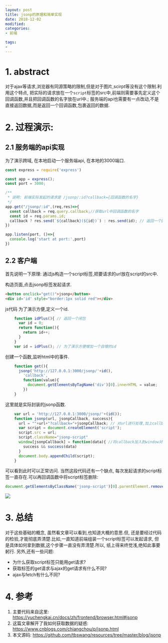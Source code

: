 ```yaml
---
layout: post
title: jsonp的原理和简单实现
date: 2018-12-02
modified: 
categories: 
- 前端

tags:
- 
---
```


# 1. abstract
对于ajax等请求,浏览器有同源策略的限制,但是对于图片,scirpt等没有这个限制.利用这个特点, 把实际的请求放在一个`script`标签的src中,前端则需要事先定义这个回调函数,并且把回调函数的名字放在url中.; 服务端的api也需要有一点改动,不是直接返回数据,而是返回一个回调函数,包裹返回的数据.
<!-- more -->
# 2. 过程演示:
## 2.1 服务端的api实现
  为了演示跨域, 在本地启动一个服务端api, 在本地的3000端口.
```js
const express = require('express')

const app = express();
const port = 3000;

/**
 * 说明: 前端实际发起的请求是 /jsonp/:id?callback={回调函数的名字}
 */
app.get("/jsonp/:id",(req,res)=>{ 
  const callback = req.query.callback;//获取url中回调函数的名字
  const id = req.params.id;
  callback ? res.send(`${callback}(${id})`) : res.send(id); // 返回一个回调函数的调用, 这个回调函数的名字是前端指定的.
})

app.listen(port, ()=>{
  console.log('start at port:',port)
})
```

## 2.2 客户端
  首先说明一下原理: 通过js构造一个script标签,把要请求的url放在script的src中.

  构造页面,点击jsonp标签发起请求.
```html
<button onclick="get()">jsonp</button>
<div id='id' style="border:1px solid red"></div>
```

  js代码
  为了演示方便,定义一个id.
```js
    function idPlus(){ // 返回一个闭包
      var id = 0;
      return function(){
        return id++;
      }
    }
    var id = idPlus(); // 为了演示方便增加一个自增的id
```
创建一个函数,监听html中的事件.
```js
    function get(){
      jsonp('http://127.0.0.1:3000/jsonp/'+id(), 
        'callback', 
        function(value){
          document.getElementsByTagName('div')[0].innerHTML = value;
        })
    }
```
这里就是实际封装的jsonp函数.
```js
    var url = 'http://127.0.0.1:3000/jsonp/'+(id());
    function jsonp(url, jsonpCallback, success){
      url = ""+url+"?callback="+jsonpCallback; // 对url进行处理,加上callback
      var script = document.createElement('script');
      script.src = url;
      script.className="jsonp-script"
      window[jsonpCallback] = function(data){ //将callback加入到window对象中
        success && success(data)
      }
      document.body.appendChild(script);
    }
```


可以看到此时可以正常访问.
当然这段代码还有一个缺点, 每次发起请求的script标签一直存在.可以再回调函数中将script标签删除:
```js
document.getElementsByClassName('jsonp-script')[0].parentElement.removeChild(document.getElementsByClassName('jsonp-script')[0])
```
![](jsonp1.gif)

# 3. 总结
对于这些基础的概念, 虽然看文章可以看到,也知道大概的意思.但, 还是要经过代码的检验,才能彻底弄清楚.比如,一直知道前端组装一个script标签可以发起请求, 但是具体如何拿到数据,这个步骤一直没有弄清楚.所以, 纸上得来终觉浅,绝知此事要躬行.
另外,还有一些问题:
* 为什么获取script标签只能用get请求?
* 获取标签的get请求与ajax的get请求有什么不同?
* ajax与fetch有什么不同?

# 4. 参考
1. 主要代码来自这里: https://yuchengkai.cn/docs/zh/frontend/browser.html#jsonp
2. 这篇文章解开了我如何获取数据的疑惑: https://www.cnblogs.com/chiangchou/p/jsonp.html
3. 本文源码: https://github.com/tbswang/resources/tree/master/blog/jsonp